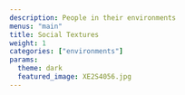 ```yaml
---
description: People in their environments
menus: "main"
title: Social Textures
weight: 1
categories: ["environments"]
params:
  theme: dark
  featured_image: XE2S4056.jpg
---
```

